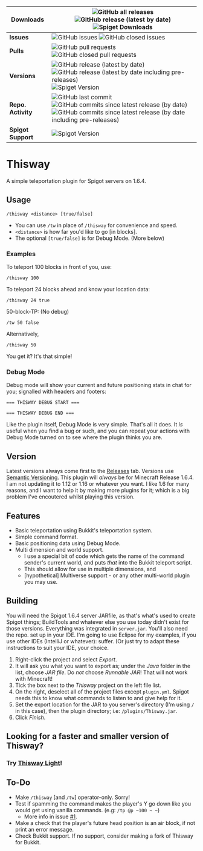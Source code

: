 Downloads | ![GitHub all releases](https://img.shields.io/github/downloads/Toydotgame/Thisway/total?color=blue&label=GitHub%20-%20Total%20Downloads) ![GitHub release (latest by date)](https://img.shields.io/github/downloads/Toydotgame/Thisway/latest/total?color=blue&label=GitHub%20-%20Latest%20Version%20Downloads) ![Spiget Downloads](https://img.shields.io/spiget/downloads/87115?color=blue&label=Spigot%20-%20Total%20Downloads)
---- | ----
**Issues** | ![GitHub issues](https://img.shields.io/github/issues-raw/Toydotgame/Thisway?color=red&label=Open%20Issues) ![GitHub closed issues](https://img.shields.io/github/issues-closed-raw/Toydotgame/Thisway?color=green&label=Closed%20Issues)
**Pulls** | ![GitHub pull requests](https://img.shields.io/github/issues-pr-raw/Toydotgame/Thisway?color=blue&label=Open%20Pull%20Requests) ![GitHub closed pull requests](https://img.shields.io/github/issues-pr-closed-raw/Toydotgame/Thisway?color=blue&label=Closed%20Pull%20Requests)
**Versions** | ![GitHub release (latest by date)](https://img.shields.io/github/v/release/Toydotgame/Thisway?color=blue&label=Github%20-%20Latest%20%28Stable%20Only%29) ![GitHub release (latest by date including pre-releases)](https://img.shields.io/github/v/release/Toydotgame/Thisway?color=blue&include_prereleases&label=GitHub%20-%20Latest) ![Spiget Version](https://img.shields.io/spiget/version/87115?color=blue&label=Spigot%20-%20Latest)
**Repo. Activity** | ![GitHub last commit](https://img.shields.io/github/last-commit/Toydotgame/Thisway?color=blue&label=Latest%20Commit) ![GitHub commits since latest release (by date)](https://img.shields.io/github/commits-since/Toydotgame/Thisway/latest?color=blue&label=Commits%20Since%20Last%20Stable%20Release) ![GitHub commits since latest release (by date including pre-releases)](https://img.shields.io/github/commits-since/Toydotgame/Thisway/latest?color=blue&include_prereleases&label=Commits%20Since%20Latest%20Release%20%28Including%20Unstable%29)
**Spigot Support** | ![Spigot Version](https://img.shields.io/badge/Minecraft%20Spigot%20Server%20Version-r1.6.4-blue)

# Thisway
A simple teleportation plugin for Spigot servers on 1.6.4.

## Usage
```
/thisway <distance> [true/false]
```
* You can use `/tw` in place of `/thisway` for convenience and speed.
* `<distance>` is how far you'd like to go \[in blocks\].
* The optional `[true/false]` is for Debug Mode. (More below)

### Examples
To teleport 100 blocks in front of you, use:
```
/thisway 100
```

To teleport 24 blocks ahead and know your location data:
```
/thisway 24 true
```

50-block-TP: (No debug)
```
/tw 50 false
```
Alternatively,
```
/thisway 50
```

You get it? It's that simple!

### Debug Mode
Debug mode will show your current and future positioning stats in chat for you; signalled with headers and footers:
```
=== THISWAY DEBUG START ===
```
```
=== THISWAY DEBUG END ===
```
Like the plugin itself, Debug Mode is very simple. That's all it does.
It _is_ useful when you find a bug or such, and you can repeat your actions with Debug Mode turned on to see where the plugin thinks you are.

## Version
Latest versions always come first to the [Releases](https://github.com/Toydotgame/Thisway/releases) tab.
Versions use [Semantic Versioning](https://semver.org/).
This plugin will _always_ be for Minecraft Release 1.6.4. I am not updating it to 1.12 or 1.16 or whatever you want. I like 1.6 for many reasons, and I want to help it by making more plugins for it; which is a big problem I've encoutered whilst playing this version.

## Features
* Basic teleportation using Bukkit's teleportation system.
* Simple command format.
* Basic positioning data using Debug Mode.
* Multi dimension and world support.
	* I use a special bit of code which gets the name of the command sender's current world, and puts _that_ into the Bukkit teleport script.
	* This should allow for use in multiple dimensions, and
	* \[hypothetical\] Multiverse support - or any other multi-world plugin you may use.

## Building
You will need the Spigot 1.6.4 server JARfile, as that's what's used to create Spigot things; BuildTools and whatever else you use today didn't exist for those versions. Everything was integrated in `server.jar`.
You'll also need the repo. set up in your IDE. I'm going to use Eclipse for my examples, if you use other IDEs (IntelliJ or whatever): suffer. (Or just try to adapt these instructions to suit your IDE, your choice.
1. Right-click the project and select _Export_.
2. It will ask you what you want to export as; under the _Java_ folder in the list, choose _JAR file_. Do _not_ choose _Runnable JAR_! That will not work with Minecraft!
3. Tick the box next to the _Thisway_ project on the left file list.
4. On the right, deselect all of the project files except `plugin.yml`. Spigot needs this to know what commands to listen to and give help for it.
5. Set the export location for the JAR to you server's directory (I'm using `/` in this case), then the plugin directory; i.e: `/plugins/Thisway.jar`.
6. Click _Finish_.

## Looking for a faster and smaller version of Thisway?
### Try [Thisway Light](https://github.com/Toydotgame/Thisway-Light)!

## To-Do
* Make `/thisway` \[and `/tw`\] operator-only. Sorry!
* Test if spamming the command makes the player's Y go down like you would get using vanilla commands. (e.g: `/tp @p ~100 ~ ~`)
	* More info in issue [#1](https://github.com/Toydotgame/Thisway/issues/1).
* Make a check that the player's future head position is an air block, if not print an error message.
* Check Bukkit support. If no support, consider making a fork of Thisway for Bukkit.
